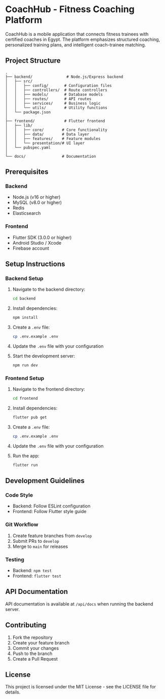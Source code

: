 # CoachHub - Fitness Coaching Platform

CoachHub is a mobile application that connects fitness trainees with certified coaches in Egypt. The platform emphasizes structured coaching, personalized training plans, and intelligent coach-trainee matching.

## Project Structure

```
.
├── backend/               # Node.js/Express backend
│   ├── src/
│   │   ├── config/       # Configuration files
│   │   ├── controllers/  # Route controllers
│   │   ├── models/       # Database models
│   │   ├── routes/       # API routes
│   │   ├── services/     # Business logic
│   │   └── utils/        # Utility functions
│   └── package.json
│
├── frontend/             # Flutter frontend
│   ├── lib/
│   │   ├── core/        # Core functionality
│   │   ├── data/        # Data layer
│   │   ├── features/    # Feature modules
│   │   └── presentation/# UI layer
│   └── pubspec.yaml
│
└── docs/                # Documentation
```

## Prerequisites

### Backend
- Node.js (v16 or higher)
- MySQL (v8.0 or higher)
- Redis
- Elasticsearch

### Frontend
- Flutter SDK (3.0.0 or higher)
- Android Studio / Xcode
- Firebase account

## Setup Instructions

### Backend Setup

1. Navigate to the backend directory:
   ```bash
   cd backend
   ```

2. Install dependencies:
   ```bash
   npm install
   ```

3. Create a `.env` file:
   ```bash
   cp .env.example .env
   ```

4. Update the `.env` file with your configuration

5. Start the development server:
   ```bash
   npm run dev
   ```

### Frontend Setup

1. Navigate to the frontend directory:
   ```bash
   cd frontend
   ```

2. Install dependencies:
   ```bash
   flutter pub get
   ```

3. Create a `.env` file:
   ```bash
   cp .env.example .env
   ```

4. Update the `.env` file with your configuration

5. Run the app:
   ```bash
   flutter run
   ```

## Development Guidelines

### Code Style
- Backend: Follow ESLint configuration
- Frontend: Follow Flutter style guide

### Git Workflow
1. Create feature branches from `develop`
2. Submit PRs to `develop`
3. Merge to `main` for releases

### Testing
- Backend: `npm test`
- Frontend: `flutter test`

## API Documentation

API documentation is available at `/api/docs` when running the backend server.

## Contributing

1. Fork the repository
2. Create your feature branch
3. Commit your changes
4. Push to the branch
5. Create a Pull Request

## License

This project is licensed under the MIT License - see the LICENSE file for details. 
